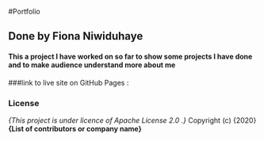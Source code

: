 #Portfolio 
## Done by Fiona Niwiduhaye 
#### This a project I have worked on so far to show some projects I have done and to make audience understand more about me
###link to live site on GitHub Pages :

### License
*{This project is under licence of Apache License 2.0 .}*
Copyright (c) {2020} **{List of contributors or company name}**
